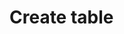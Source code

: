 <!--
parent: Deliveries
created_at: '2012-04-12 19:13:22'
updated_at: '2013-03-13 14:13:29'
authors:
    - 'Jérôme Bogaerts'
tags:
    - Deliveries
-->

Create table
============

